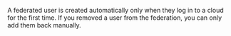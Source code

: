 A federated user is created automatically only when they log in to a cloud for the first time. If you removed a user from the federation, you can only add them back manually.
